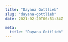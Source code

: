 ```yaml
---
title: "Dayana Gottlieb"
slug: "dayana-gottlieb"
date: 2021-02-20T06:51:34Z

meta:
  title: "Dayana Gottlieb"
---
```


